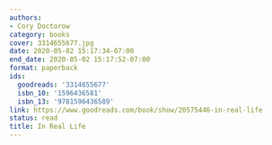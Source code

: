 ```yaml
---
authors:
- Cory Doctorow
category: books
cover: 3314655677.jpg
date: 2020-05-02 15:17:34-07:00
end_date: 2020-05-02 15:17:52-07:00
format: paperback
ids:
  goodreads: '3314655677'
  isbn_10: '1596436581'
  isbn_13: '9781596436589'
link: https://www.goodreads.com/book/show/20575446-in-real-life
status: read
title: In Real Life
---
```

